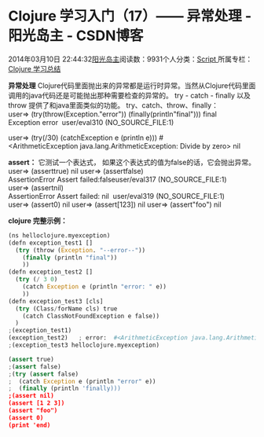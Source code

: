 
# Clojure 学习入门（17）—— 异常处理 - 阳光岛主 - CSDN博客

2014年03月10日 22:44:32[阳光岛主](https://me.csdn.net/sunboy_2050)阅读数：9931个人分类：[Script																](https://blog.csdn.net/sunboy_2050/article/category/694817)
所属专栏：[Clojure 学习总结](https://blog.csdn.net/column/details/learn-clojure.html)



**异常处理**
Clojure代码里面抛出来的异常都是运行时异常。当然从Clojure代码里面调用的java代码还是可能抛出那种需要检查的异常的。
try - catch - finally 以及throw 提供了和java里面类似的功能。
try、catch、throw、finally：
user=> (try(throw(Exception."error")) (finally(println"final")))
final
Exception error  user/eval310 (NO_SOURCE_FILE:1)

user=> (try(/30) (catchException e (println e)))
\#<ArithmeticException java.lang.ArithmeticException: Divide by zero>
nil

**assert：**
它测试一个表达式， 如果这个表达式的值为false的话，它会抛出异常。user=> (asserttrue)
nil
user=> (assertfalse)
AssertionError Assert failed:falseuser/eval317 (NO_SOURCE_FILE:1)
user=> (assertnil)
AssertionError Assert failed: nil  user/eval319 (NO_SOURCE_FILE:1)
user=> (assert0)
nil
user=> (assert[123])
nil
user=> (assert"foo")
nil

**clojure 完整示例：**

```python
(ns helloclojure.myexception)
(defn exception_test1 []
  (try (throw (Exception. "--error--"))
    (finally (println "final"))
    ))
(defn exception_test2 []
  (try (/ 3 0) 
    (catch Exception e (println "error: " e))
    ))
(defn exception_test3 [cls]
  (try (Class/forName cls) true
    (catch ClassNotFoundException e false))
  )
;(exception_test1)
(exception_test2)   ; error:  #<ArithmeticException java.lang.ArithmeticException: Divide by zero>
;(exception_test3 helloclojure.myexception)

(assert true)        
;(assert false)
;(try (assert false)
;  (catch Exception e (println "error" e))
;  (finally (println 'finally)))
;(assert nil)
(assert [1 2 3])
(assert "foo")
(assert 0)
(print 'end)
```



